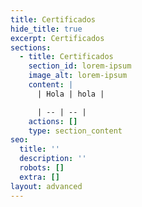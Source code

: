 ```yaml
---
title: Certificados
hide_title: true
excerpt: Certificados
sections:
  - title: Certificados
    section_id: lorem-ipsum
    image_alt: lorem-ipsum
    content: |
      | Hola | hola |

      | -- | -- |
    actions: []
    type: section_content
seo:
  title: ''
  description: ''
  robots: []
  extra: []
layout: advanced
---
```

